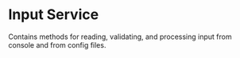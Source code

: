 # Input Service
Contains methods for reading, validating, and processing input from console and from config files.
